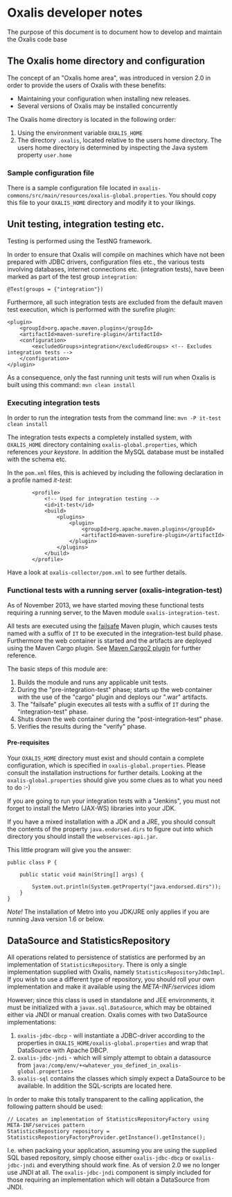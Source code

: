 # Oxalis developer notes

The purpose of this document is to document how to develop and maintain the Oxalis code base

## The Oxalis home directory and configuration

The concept of an "Oxalis home area", was introduced in version 2.0 in order to provide the users of Oxalis with these benefits:

* Maintaining your configuration when installing new releases.
* Several versions of Oxalis may be installed concurrently

The Oxalis home directory is located in the following order:

1. Using the environment variable `OXALIS_HOME`
1. The directory `.oxalis`, located relative to the users home directory. The users home directory is determined by
  inspecting the Java system property `user.home`

### Sample configuration file

There is a sample configuration file located in `oxalis-commons/src/main/resources/oxalis-global.properties`.
You should copy this file to your `OXALIS_HOME` directory and modify it to your likings.

## Unit testing, integration testing etc.

Testing is performed using the TestNG framework.

In order to ensure that Oxalis will compile on machines which have not been prepared with JDBC drivers, configuration files
etc., the various tests involving databases, internet connections etc. (integration tests), have been marked as part of the
test group `integration`:

    @Test(groups = {"integration"})

Furthermore, all such integration tests are excluded from the default maven test execution, which is performed with the
surefire plugin:

    <plugin>
        <groupId>org.apache.maven.plugins</groupId>
        <artifactId>maven-surefire-plugin</artifactId>
        <configuration>
            <excludedGroups>integration</excludedGroups> <!-- Excludes integration tests -->
        </configuration>
    </plugin>

As a consequence, only the fast running unit tests will run when Oxalis is built using this command:
`mvn clean install`

### Executing integration tests

In order to run the integration tests from the command line:
`mvn -P it-test clean install`

The integration tests expects a completely installed system, with `OXALIS_HOME` directory containing `oxalis-global.properties`, which
references *your keystore*. In addition the MySQL database must be installed with the schema etc.

In the `pom.xml` files, this is achieved by including the following declaration in a profile named *it-test*:

            <profile>
                <!-- Used for integration testing -->
                <id>it-test</id>
                <build>
                    <plugins>
                        <plugin>
                            <groupId>org.apache.maven.plugins</groupId>
                            <artifactId>maven-surefire-plugin</artifactId>
                        </plugin>
                    </plugins>
                </build>
            </profile>

Have a look at `oxalis-collector/pom.xml` to see further details.

### Functional tests with a running server (oxalis-integration-test)

As of November 2013, we have started moving these functional tests requiring a running server, to the Maven module `oxalis-integration-test`.

All tests are executed using the [failsafe](http://maven.apache.org/surefire/maven-failsafe-plugin/) Maven plugin,
which causes tests named with a suffix of `IT` to be executed in the
integration-test build phase. Furthermore the web container is started and the artifacts are deployed using the Maven Cargo plugin.
See [Maven Cargo2 plugin](http://cargo.codehaus.org/Maven2+plugin) for further reference.

The basic steps of this module are:

1. Builds the module and runs any applicable unit tests.
1. During the "pre-integration-test" phase; starts up the web container with the use of the "cargo" plugin and deploys
   our ".war" artifacts.
1. The "failsafe" plugin executes all tests with a suffix of `IT` during the "integration-test" phase.
1. Shuts down the web container during the "post-integration-test" phase.
1. Verifies the results during the "verify" phase.

#### Pre-requisites

Your `OXALIS_HOME` directory must exist and should contain a complete configuration, which is specified in `oxalis-global.properties`.
Please consult the installation instructions for further details. Looking at the `oxalis-global.properties` should give you
some clues as to what you need to do :-)

If you are going to run your integration tests with a "Jenkins", you must not forget to install the Metro (JAX-WS) libraries into your
JDK.

If you have a mixed installation with a JDK and a JRE, you should consult the contents of the property `java.endorsed.dirs` to figure out
into which directory you should install the `webservices-api.jar`.

This little program will give you the answer:

    public class P {

    	public static void main(String[] args) {

    		System.out.println(System.getProperty("java.endorsed.dirs"));
    	}
    }

*Note!* The installation of Metro into you JDK/JRE only applies if you are running Java version 1.6 or below.


## DataSource and StatisticsRepository

All operations related to persistence of statistics are performed by an implementation of `StatisticsRepository`. There is only
a single implementation supplied with Oxalis, namely `StatisticsRepositoryJdbcImpl`. If you wish to use a different type of repository,
you should roll your own implementation and make it available using the *META-INF/services* idiom

However; since this class is used in standalone and JEE environments, it must be initialized with a `javax.sql.DataSource`,
which may be obtained either via JNDI or manual creation. Oxalis comes with two DataSource implementations:

1. `oxalis-jdbc-dbcp` - will instantiate a JDBC-driver according to the properties in `OXALIS_HOME/oxalis-global.properties` and
wrap that DataSource with Apache DBCP.
1. `oxalis-jdbc-jndi` - which will simply attempt to obtain a datasource from `java:/comp/env/+<whatever_you_defined_in_oxalis-global.properties>`
1. `oxalis-sql` contains the classes which simply expect a DataSource to be available. In addition the SQL-scripts are located here.

In order to make this totally transparent to the calling application, the following pattern should be used:

    // Locates an implementation of StatisticsRepositoryFactory using META-INF/services pattern
    StatisticsRepostiory repository = StatisticsRepostioryFactoryProvider.getInstance().getInstance();

I.e. when packaing your application, assuming you are using the supplied SQL based repository,
simply choose either `oxalis-jdbc-dbcp` or `oxalis-jdbc-jndi` and everything
should work fine. As of version 2.0 we no longer use JNDI at all. The `oxalis-jdbc-jndi` component is simply included for those requiring an implementation
which will obtain a DataSource from JNDI.
